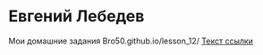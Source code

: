 # Евгений Лебедев
Мои домашние задания
Bro50.github.io/lesson_12/
[Текст ссылки](Bro50.github.io/lesson_12/)
